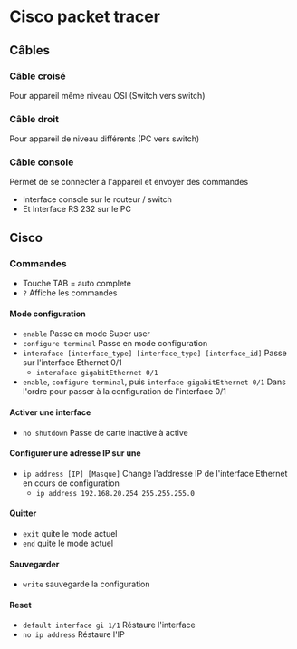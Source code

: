 # Cisco packet tracer
## Câbles
### Câble croisé
Pour appareil même niveau OSI (Switch vers switch)
### Câble droit
Pour appareil de niveau différents (PC vers switch)
### Câble console
Permet de se connecter à l'appareil et envoyer des commandes
- Interface console sur le routeur / switch
- Et Interface RS 232 sur le PC
## Cisco
### Commandes
- Touche TAB = auto complete
- `?` Affiche les commandes

#### Mode configuration
- `enable` Passe en mode Super user
- `configure terminal` Passe en mode configuration
- `interaface [interface_type] [interface_type] [interface_id]` Passe sur l'interface Ethernet 0/1
  - `interaface gigabitEthernet 0/1`
- `enable`, `configure terminal`, puis `interface gigabitEthernet 0/1` Dans l'ordre pour passer à la configuration de l'interface 0/1

#### Activer une interface
- `no shutdown` Passe de carte inactive à active

#### Configurer une adresse IP sur une 
- `ip address [IP] [Masque]` Change l'addresse IP de l'interface Ethernet en cours de configuration
  - `ip address 192.168.20.254 255.255.255.0`

#### Quitter
- `exit` quite le mode actuel
- `end` quite le mode actuel

#### Sauvegarder
- `write` sauvegarde la configuration

#### Reset
- `default interface gi 1/1` Réstaure l'interface
- `no ip address` Réstaure l'IP